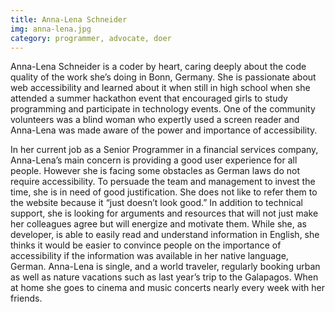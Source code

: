 ```yaml
---
title: Anna-Lena Schneider
img: anna-lena.jpg
category: programmer, advocate, doer
---
```


Anna-Lena Schneider is a coder by heart, caring deeply about the code quality of the work she’s doing in Bonn, Germany. She is passionate about web accessibility and learned about it when still in high school when she attended a summer hackathon event that encouraged girls to study programming and participate in technology events.  One of the community volunteers was a blind woman who expertly used a screen reader and Anna-Lena was made aware of the power and importance of accessibility.

In her current job as a Senior Programmer in a financial services company, Anna-Lena’s main concern is providing a good user experience for all people. However she is facing some obstacles as German laws do not require accessibility. To persuade the team and management to invest the time, she is in need of good justification.  She does not like to refer them to the website because it “just doesn’t look good.” In addition to technical support, she is looking for arguments and resources that will not just make her colleagues agree but will energize and motivate them. While she, as developer, is able to easily read and understand information in English, she thinks it would be easier to convince people on the importance of accessibility if the information was available in her native language, German. Anna-Lena is single, and a world traveler, regularly booking urban as well as nature vacations such as last year’s trip to the Galapagos. When at home she goes to cinema and music concerts nearly every week with her friends.
